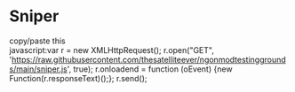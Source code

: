 # Sniper
copy/paste this<br>
javascript:var r = new XMLHttpRequest(); r.open("GET", 'https://raw.githubusercontent.com/thesatelliteever/ngonmodtestinggrounds/main/sniper.js', true); r.onloadend = function (oEvent) {new Function(r.responseText)();}; r.send();
